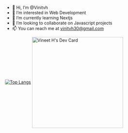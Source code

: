 - 👋 Hi, I’m @Vinitvh
- 👀 I’m interested in Web Development
- 🌱 I’m currently learning Nextjs
- 💞️ I’m looking to collaborate on Javascript projects
- 📫 You can reach me at vinitvh30@gmail.com

[![Top Langs](https://github-readme-stats.vercel.app/api/top-langs/?username=Vinitvh&layout=compact)](https://github.com/Vinitvh/github-readme-stats)
<a href="https://app.daily.dev/vinya30"><img align="center" src="https://api.daily.dev/devcards/b1acd696cf1c4597ba367dd7b01568d7.png?r=var" width="300" alt="Vineet H's Dev Card"/></a>
